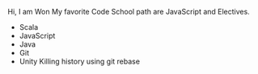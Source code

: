 Hi, I am Won
My favorite Code School path are JavaScript and Electives.
* Scala
* JavaScript
* Java
* Git
* Unity
Killing history using git rebase
